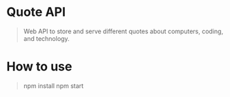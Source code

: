 # Quote API
> Web API to store and serve different quotes about computers, coding, and technology.

# How to use
> npm install
> npm start
